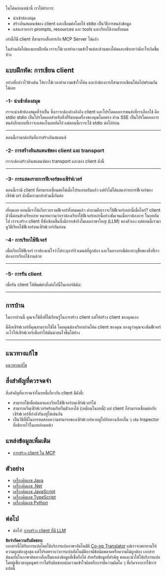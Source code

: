 <!--
CO_OP_TRANSLATOR_METADATA:
{
  "original_hash": "4cc245e2f4ea5db5e2b8c2cd1dadc4b4",
  "translation_date": "2025-07-04T17:29:14+00:00",
  "source_file": "03-GettingStarted/02-client/README.md",
  "language_code": "th"
}
-->
ในโค้ดก่อนหน้านี้ เราได้ทำการ:

- นำเข้าห้องสมุด
- สร้างอินสแตนซ์ของ client และเชื่อมต่อโดยใช้ stdio เป็นวิธีการขนส่งข้อมูล
- แสดงรายการ prompts, resources และ tools และเรียกใช้งานทั้งหมด

เท่านี้ก็มี client ที่สามารถสื่อสารกับ MCP Server ได้แล้ว

ในส่วนถัดไปของแบบฝึกหัด เราจะใช้เวลาทำความเข้าใจแต่ละส่วนของโค้ดและอธิบายว่ามีอะไรเกิดขึ้นบ้าง

## แบบฝึกหัด: การเขียน client

อย่างที่กล่าวไว้ข้างต้น ให้เราใช้เวลาทำความเข้าใจโค้ด และถ้าต้องการก็สามารถเขียนโค้ดไปพร้อมกันได้เลย

### -1- นำเข้าห้องสมุด

เราจะนำเข้าห้องสมุดที่จำเป็น ซึ่งเราจะต้องอ้างอิงถึง client และโปรโตคอลการขนส่งที่เราเลือกใช้ คือ stdio stdio เป็นโปรโตคอลสำหรับสิ่งที่รันบนเครื่องของคุณโดยตรง ส่วน SSE เป็นโปรโตคอลการขนส่งอีกแบบที่เราจะแสดงในบทถัดไป แต่ตอนนี้เราจะใช้ stdio ต่อไปก่อน

---

ตอนนี้เรามาต่อกันที่การสร้างอินสแตนซ์

### -2- การสร้างอินสแตนซ์ของ client และ transport

เราจะต้องสร้างอินสแตนซ์ของ transport และของ client ดังนี้

---

### -3- การแสดงรายการฟีเจอร์ของเซิร์ฟเวอร์

ตอนนี้เรามี client ที่สามารถเชื่อมต่อได้เมื่อโปรแกรมรันแล้ว แต่ยังไม่ได้แสดงรายการฟีเจอร์ของเซิร์ฟเวอร์ ดังนั้นเรามาทำส่วนนี้กันต่อ

---

เยี่ยมเลย ตอนนี้เราได้เก็บรวบรวมฟีเจอร์ทั้งหมดแล้ว คำถามคือเราจะใช้ฟีเจอร์เหล่านี้เมื่อไหร่? client ตัวนี้ค่อนข้างเรียบง่าย หมายความว่าเราต้องเรียกใช้ฟีเจอร์เหล่านี้อย่างชัดเจนเมื่อเราต้องการ ในบทถัดไป เราจะสร้าง client ที่ซับซ้อนขึ้นซึ่งมีการเข้าถึงโมเดลภาษาใหญ่ (LLM) ของตัวเอง แต่ตอนนี้เรามาดูวิธีเรียกใช้ฟีเจอร์บนเซิร์ฟเวอร์กันก่อน

### -4- การเรียกใช้ฟีเจอร์

เพื่อเรียกใช้ฟีเจอร์ เราต้องแน่ใจว่าได้ระบุอาร์กิวเมนต์ที่ถูกต้อง และในบางกรณีต้องระบุชื่อของสิ่งที่เราต้องการเรียกใช้งานด้วย

---

### -5- การรัน client

เพื่อรัน client ให้พิมพ์คำสั่งต่อไปนี้ในเทอร์มินัล:

---

## การบ้าน

ในการบ้านนี้ คุณจะใช้สิ่งที่ได้เรียนรู้ในการสร้าง client แต่ให้สร้าง client ของคุณเอง

นี่คือเซิร์ฟเวอร์ที่คุณสามารถใช้ได้ โดยคุณต้องเรียกผ่านโค้ด client ของคุณ ลองดูว่าคุณจะเพิ่มฟีเจอร์อะไรให้เซิร์ฟเวอร์เพื่อทำให้มันน่าสนใจขึ้นได้บ้าง

---

## แนวทางแก้ไข

[แนวทางแก้ไข](./solution/README.md)

## สิ่งสำคัญที่ควรจดจำ

สิ่งสำคัญที่ควรจดจำในบทนี้เกี่ยวกับ client มีดังนี้:

- สามารถใช้เพื่อค้นหาและเรียกใช้ฟีเจอร์บนเซิร์ฟเวอร์ได้
- สามารถเริ่มเซิร์ฟเวอร์พร้อมกับเริ่มตัวเองได้ (เหมือนในบทนี้) แต่ client ก็สามารถเชื่อมต่อกับเซิร์ฟเวอร์ที่กำลังรันอยู่ได้เช่นกัน
- เป็นวิธีที่ดีในการทดสอบความสามารถของเซิร์ฟเวอร์ควบคู่ไปกับทางเลือกอื่น ๆ เช่น Inspector ที่อธิบายไว้ในบทก่อนหน้า

## แหล่งข้อมูลเพิ่มเติม

- [การสร้าง client ใน MCP](https://modelcontextprotocol.io/quickstart/client)

## ตัวอย่าง

- [เครื่องคิดเลข Java](../samples/java/calculator/README.md)
- [เครื่องคิดเลข .Net](../../../../03-GettingStarted/samples/csharp)
- [เครื่องคิดเลข JavaScript](../samples/javascript/README.md)
- [เครื่องคิดเลข TypeScript](../samples/typescript/README.md)
- [เครื่องคิดเลข Python](../../../../03-GettingStarted/samples/python)

## ต่อไป

- ต่อไป: [การสร้าง client ที่มี LLM](../03-llm-client/README.md)

**ข้อจำกัดความรับผิดชอบ**:  
เอกสารนี้ได้รับการแปลโดยใช้บริการแปลภาษาอัตโนมัติ [Co-op Translator](https://github.com/Azure/co-op-translator) แม้เราจะพยายามให้ความถูกต้องสูงสุด แต่โปรดทราบว่าการแปลอัตโนมัติอาจมีข้อผิดพลาดหรือความไม่ถูกต้อง เอกสารต้นฉบับในภาษาต้นทางถือเป็นแหล่งข้อมูลที่เชื่อถือได้ สำหรับข้อมูลที่สำคัญ ขอแนะนำให้ใช้บริการแปลโดยผู้เชี่ยวชาญมนุษย์ เราไม่รับผิดชอบต่อความเข้าใจผิดหรือการตีความผิดใด ๆ ที่เกิดจากการใช้การแปลนี้